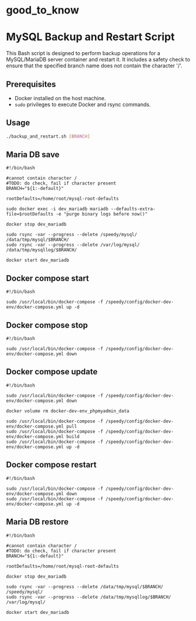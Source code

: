 # good_to_know

# MySQL Backup and Restart Script

This Bash script is designed to perform backup operations for a MySQL/MariaDB server container and restart it. It includes a safety check to ensure that the specified branch name does not contain the character '/'.

## Prerequisites

- Docker installed on the host machine.
- `sudo` privileges to execute Docker and rsync commands.

## Usage

```bash
./backup_and_restart.sh [BRANCH]
```

## Maria DB save

```
#!/bin/bash

#cannot contain character /
#TODO: do check, fail if character present
BRANCH="${1:-default}"

rootDefaults=/home/root/mysql-root-defaults

sudo docker exec -i dev_mariadb mariadb --defaults-extra-file=$rootDefaults -e "purge binary logs before now()"

docker stop dev_mariadb

sudo rsync -var --progress --delete /speedy/mysql/ /data/tmp/mysql/$BRANCH/
sudo rsync -var --progress --delete /var/log/mysql/ /data/tmp/mysqllog/$BRANCH/

docker start dev_mariadb
```

## Docker compose start

```
#!/bin/bash

sudo /usr/local/bin/docker-compose -f /speedy/config/docker-dev-env/docker-compose.yml up -d
```
## Docker compose stop
```
#!/bin/bash

sudo /usr/local/bin/docker-compose -f /speedy/config/docker-dev-env/docker-compose.yml down
```
## Docker compose update
```
#!/bin/bash

sudo /usr/local/bin/docker-compose -f /speedy/config/docker-dev-env/docker-compose.yml down

docker volume rm docker-dev-env_phpmyadmin_data

sudo /usr/local/bin/docker-compose -f /speedy/config/docker-dev-env/docker-compose.yml pull
sudo /usr/local/bin/docker-compose -f /speedy/config/docker-dev-env/docker-compose.yml build
sudo /usr/local/bin/docker-compose -f /speedy/config/docker-dev-env/docker-compose.yml up -d
```
## Docker compose restart
```
#!/bin/bash

sudo /usr/local/bin/docker-compose -f /speedy/config/docker-dev-env/docker-compose.yml down
sudo /usr/local/bin/docker-compose -f /speedy/config/docker-dev-env/docker-compose.yml up -d
```
## Maria DB restore
```
#!/bin/bash

#cannot contain character /
#TODO: do check, fail if character present
BRANCH="${1:-default}"

rootDefaults=/home/root/mysql-root-defaults

docker stop dev_mariadb

sudo rsync -var --progress --delete /data/tmp/mysql/$BRANCH/ /speedy/mysql/
sudo rsync -var --progress --delete /data/tmp/mysqllog/$BRANCH/ /var/log/mysql/

docker start dev_mariadb
```
